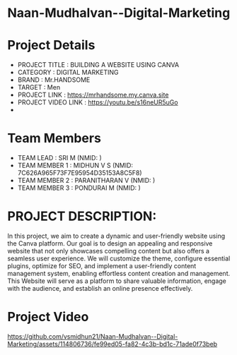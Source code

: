 # Naan-Mudhalvan--Digital-Marketing

# Project Details
- PROJECT TITLE      : BUILDING A WEBSITE USING CANVA
- CATEGORY           : DIGITAL MARKETING
- BRAND              : Mr.HANDSOME
- TARGET             : Men
- PROJECT LINK       : https://mrhandsome.my.canva.site
- PROJECT VIDEO LINK : https://youtu.be/s16neUR5uGo
- 
# Team Members
- TEAM LEAD          : SRI M              (NMID: )
- TEAM MEMBER 1      : MIDHUN V S         (NMID: 7C626A965F73F7E95954D35153A8C5F8)
- TEAM MEMBER 2      : PARANITHARAN V     (NMID: )
- TEAM MEMBER 3      : PONDURAI M         (NMID: )

# PROJECT DESCRIPTION: 
In this project, we aim to create a dynamic and user-friendly website using the Canva platform. Our goal is to design an appealing and responsive website that not only showcases compelling content but also offers a seamless user experience. We will customize the theme, configure essential plugins, optimize for SEO, and implement a user-friendly content management system, enabling effortless content creation and management. This Website will serve as a platform to share valuable information, engage with the audience, and establish an online presence effectively.

# Project Video
https://github.com/vsmidhun21/Naan-Mudhalvan--Digital-Marketing/assets/114806736/fe99ed05-fa82-4c3b-bd1c-71ade0f73beb

